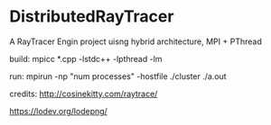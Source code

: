 # DistributedRayTracer
A RayTracer Engin project uisng hybrid architecture, MPI + PThread 

build:  mpicc *.cpp -lstdc++ -lpthread -lm 

run:    mpirun -np "num processes" -hostfile ./cluster ./a.out



credits:
http://cosinekitty.com/raytrace/ 


https://lodev.org/lodepng/
